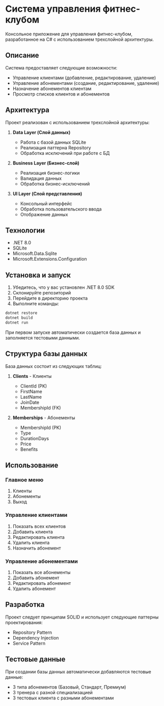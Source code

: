 # Система управления фитнес-клубом

Консольное приложение для управления фитнес-клубом, разработанное на C# с использованием трехслойной архитектуры.

## Описание

Система предоставляет следующие возможности:
- Управление клиентами (добавление, редактирование, удаление)
- Управление абонементами (создание, редактирование, удаление)
- Назначение абонементов клиентам
- Просмотр списков клиентов и абонементов

## Архитектура

Проект реализован с использованием трехслойной архитектуры:

1. **Data Layer (Слой данных)**
   - Работа с базой данных SQLite
   - Реализация паттерна Repository
   - Обработка исключений при работе с БД

2. **Business Layer (Бизнес-слой)**
   - Реализация бизнес-логики
   - Валидация данных
   - Обработка бизнес-исключений

3. **UI Layer (Слой представления)**
   - Консольный интерфейс
   - Обработка пользовательского ввода
   - Отображение данных

## Технологии

- .NET 8.0
- SQLite
- Microsoft.Data.Sqlite
- Microsoft.Extensions.Configuration

## Установка и запуск

1. Убедитесь, что у вас установлен .NET 8.0 SDK
2. Склонируйте репозиторий
3. Перейдите в директорию проекта
4. Выполните команды:

```bash
dotnet restore
dotnet build
dotnet run
```

При первом запуске автоматически создается база данных и заполняется тестовыми данными.

## Структура базы данных

База данных состоит из следующих таблиц:

1. **Clients** - Клиенты
   - ClientId (PK)
   - FirstName
   - LastName
   - JoinDate
   - MembershipId (FK)

2. **Memberships** - Абонементы
   - MembershipId (PK)
   - Type
   - DurationDays
   - Price
   - Benefits

## Использование

### Главное меню

1. Клиенты
2. Абонементы
0. Выход

### Управление клиентами

1. Показать всех клиентов
2. Добавить клиента
3. Редактировать клиента
4. Удалить клиента
5. Назначить абонемент

### Управление абонементами

1. Показать все абонементы
2. Добавить абонемент
3. Редактировать абонемент
4. Удалить абонемент

## Разработка

Проект следует принципам SOLID и использует следующие паттерны проектирования:
- Repository Pattern
- Dependency Injection
- Service Pattern

## Тестовые данные

При создании базы данных автоматически добавляются тестовые данные:
- 3 типа абонементов (Базовый, Стандарт, Премиум)
- 3 тренера с разной специализацией
- 3 тестовых клиента с разными абонементами 
